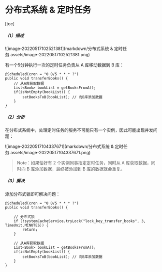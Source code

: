 # 分布式系统 & 定时任务

[toc]



##### （1）描述

![image-20220517102521381](markdown/分布式系统 & 定时任务.assets/image-20220517102521381.png)

有一个5分钟执行一次的定时任务负责从 A 库移动数据到 B 库：

```pseudocode
@Scheduled(cron = "0 0/5 * * * ?")
public void transferBooks() {
    // 从A库获取数据
    List<Book> bookList = getBooksFromA();
    if(isNotEmpty(bookList)) {
        setBooksToB(bookList); // 向B库添加数据
    }
}
```



##### （2）分析

在分布式系统中，处理定时任务的服务不可能只有一个实例，因此可能出现并发问题：

![image-20220517104337671](markdown/分布式系统 & 定时任务.assets/image-20220517104337671.png)

>   Note：如果恰好有 2 个实例同事指定定时任务，同时从 A 库获取数据，同时向 B 库添加数据，最终被添加到 B 库的数据就会重复。



##### （3）解决

添加分布式锁即可解决问题：

```pseudocode
@Scheduled(cron = "0 0/5 * * * ?")
public void transferBooks() {
    
    // 分布式锁
    if (!systemCacheService.tryLock("lock_key_transfer_books", 3, TimeUnit.MINUTES)) {
        return;
    }
    
    // 从A库获取数据
    List<Book> bookList = getBooksFromA();
    if(isNotEmpty(bookList)) {
        setBooksToB(bookList); // 向B库添加数据
    }
}
```

